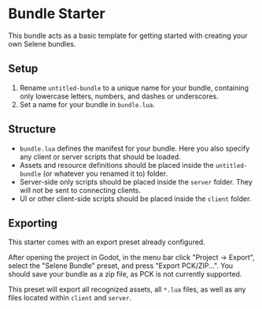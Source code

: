 # Bundle Starter

This bundle acts as a basic template for getting started with creating your own Selene bundles.

## Setup

1. Rename `untitled-bundle` to a unique name for your bundle, containing only lowercase letters, numbers, and dashes or underscores.
2. Set a name for your bundle in `bundle.lua`.

## Structure

- `bundle.lua` defines the manifest for your bundle. Here you also specify any client or server scripts that should be loaded.
- Assets and resource definitions should be placed inside the `untitled-bundle` (or whatever you renamed it to) folder.
- Server-side only scripts should be placed inside the `server` folder. They will not be sent to connecting clients.
- UI or other client-side scripts should be placed inside the `client` folder.

## Exporting

This starter comes with an export preset already configured. 

After opening the project in Godot, in the menu bar click "Project -> Export", select the "Selene Bundle" preset, and press "Export PCK/ZIP...". You should save your bundle as a zip file, as PCK is not currently supported.

This preset will export all recognized assets, all `*.lua` files, as well as any files located within `client` and `server`.